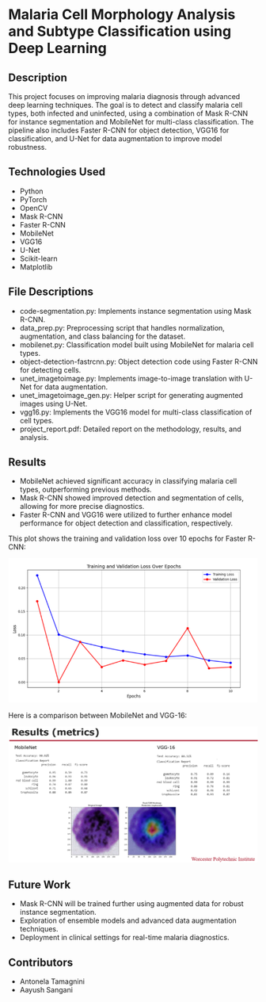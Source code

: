 # Malaria Cell Morphology Analysis and Subtype Classification using Deep Learning

## Description

This project focuses on improving malaria diagnosis through advanced deep learning techniques. The goal is to detect and classify malaria cell types, both infected and uninfected, using a combination of Mask R-CNN for instance segmentation and MobileNet for multi-class classification. The pipeline also includes Faster R-CNN for object detection, VGG16 for classification, and U-Net for data augmentation to improve model robustness.

## Technologies Used

- Python
- PyTorch
- OpenCV
- Mask R-CNN
- Faster R-CNN
- MobileNet
- VGG16
- U-Net
- Scikit-learn
- Matplotlib

## File Descriptions

- code-segmentation.py: Implements instance segmentation using Mask R-CNN.
- data_prep.py: Preprocessing script that handles normalization, augmentation, and class balancing for the dataset.
- mobilenet.py: Classification model built using MobileNet for malaria cell types.
- object-detection-fastrcnn.py: Object detection code using Faster R-CNN for detecting cells.
- unet_imagetoimage.py: Implements image-to-image translation with U-Net for data augmentation.
- unet_imagetoimage_gen.py: Helper script for generating augmented images using U-Net.
- vgg16.py: Implements the VGG16 model for multi-class classification of cell types.
- project_report.pdf: Detailed report on the methodology, results, and analysis.

## Results

- MobileNet achieved significant accuracy in classifying malaria cell types, outperforming previous methods.
- Mask R-CNN showed improved detection and segmentation of cells, allowing for more precise diagnostics.
- Faster R-CNN and VGG16 were utilized to further enhance model performance for object detection and classification, respectively.

This plot shows the training and validation loss over 10 epochs for Faster R-CNN:

<img src="images/faster-rcnn-graph.png" alt="Training and Validation Loss over Epochs for the Faster R-CNN Model" width="700"/>

Here is a comparison between MobileNet and VGG-16:

<img src="images/results(metrics).png" alt="Model Comparison: MobileNet vs. VGG-16" width="700"/>

## Future Work

- Mask R-CNN will be trained further using augmented data for robust instance segmentation.
- Exploration of ensemble models and advanced data augmentation techniques.
- Deployment in clinical settings for real-time malaria diagnostics.

## Contributors
- Antonela Tamagnini
- Aayush Sangani
